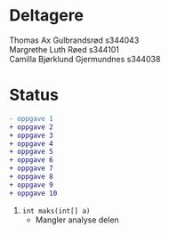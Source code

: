 # Deltagere
Thomas Ax Gulbrandsrød s344043\
Margrethe Luth Røed s344101\
Camilla Bjørklund Gjermundnes s344038

# Status
```diff
- oppgave 1
+ oppgave 2
+ oppgave 3
+ oppgave 4
+ oppgave 5
+ oppgave 6
+ oppgave 7
+ oppgave 8
+ oppgave 9
+ oppgave 10
```
1. `int maks(int[] a)`
   - Mangler analyse delen